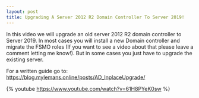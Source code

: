 ```yaml
---
layout: post
title: Upgrading A Server 2012 R2 Domain Controller To Server 2019!
---
```

In this video we will upgrade an old server 2012 R2 domain controller to Server 2019. In most cases you will install a new Domain controller and migrate the FSMO roles (If you want to see a video about that please leave a comment letting me know!). But in some cases you just have to upgrade the existing server.

For a written guide go to:
https://blog.mylemans.online/posts/AD_InplaceUpgrade/

{% youtube https://www.youtube.com/watch?v=61H8PYeK0sw %}
